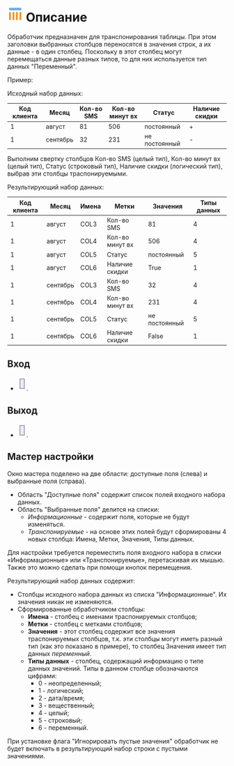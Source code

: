 # ![](../../media/app/icons/component-18/component-default-05.svg) Описание

Обработчик предназначен для транспонирования таблицы. При этом заголовки выбранных столбцов переносятся в значения строк, а их данные - в один столбец. Поскольку в этот столбец могут перемещаться данные разных типов, то для них используется тип данных "Переменный".

Пример:

Исходный набор данных:

 | Код клиента | Месяц | Кол-во SMS | Кол-во минут вх | Статус | Наличие скидки |
 | -------- | -------- | -------- |-------- | -------- | -------- |
 | 1 | август | 81 | 506 | постоянный | + |
 | 1 | сентябрь | 32 | 231 | не постоянный | - |

Выполним свертку столбцов Кол-во SMS (целый тип), Кол-во минут вх (целый тип), Статус (строковый тип), Наличие скидки (логический тип), выбрав эти столбцы траспонируемыми.

Результирующий набор данных:

 | Код клиента | Месяц | Имена | Метки | Значения | Типы данных |
 | -------- | -------- | -------- | -------- | -------- | -------- |
 | 1 | август | COL3 | Кол-во SMS | 81 | 4 |
 | 1 | август | COL4 | Кол-во минут вх | 506 | 4 |
 | 1 | август | COL5 | Статус | постоянный | 5 |
 | 1 | август | COL6 | Наличие скидки | True | 1 |
 | 1 | сентябрь | COL3 | Кол-во SMS | 32 | 4 |
 | 1 | сентябрь | COL4 | Кол-во минут вх | 231 | 4 |
 | 1 | сентябрь | COL5 | Статус | не постоянный | 5 |
 | 1 | сентябрь | COL6 | Наличие скидки | False | 1 |

## Вход

* ![](../../media/app/icons/ports/output-table-inactive.svg).

## Выход

* ![](../../media/app/icons/ports/output-table-inactive.svg).

## Мастер настройки

Окно мастера поделено на две области: доступные поля (слева) и выбранные поля (справа).

* Область "Доступные поля" содержит список полей входного набора данных.
* Область "Выбранные поля" делится на списки:
  * *Информационные* - содержит поля, которые не будут изменяться.
  * *Транспонируемые* - на основе этих полей будут сформированы 4 новых столбца: Имена, Метки, Значения, Типы данных.

Для настройки требуется переместить поля входного набора в списки «Информационные» или «Транспонируемые», перетаскивая их мышью. Также это можно сделать при помощи кнопок перемещения.

Результирующий набор данных содержит:

* Столбцы исходного набора данных из списка "Информационные". Их значения никак не изменяются.
* Сформированные обработчиком столбцы:
  * **Имена** - столбец с именами траспонируемых столбцов;
  * **Метки** - столбец с метками столбцов;
  * **Значения** - этот столбец содержит все значения траспонируемых столбцов, т.к. эти столбцы могут иметь разный тип (как это показано в примере), то столбец Значения имеет тип данных *переменный*.
  * **Типы данных** - столбец, содержащий информацию о типе данных значений. Типы в данном столбце обозначаются цифрами:
    * 0 - неопределенный;
    * 1 - логический;
    * 2 - дата/время;
    * 3 - вещественный;
    * 4 - целый;
    * 5 - строковый;
    * 6 - переменный.

При установке флага "Игнорировать пустые значения" обработчик не будет включать в результирующий набор строки с пустыми значениями.
